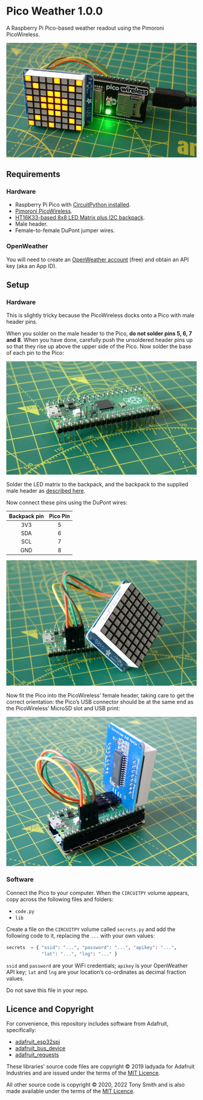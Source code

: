 # Pico Weather 1.0.0

A Raspberry Pi Pico-based weather readout using the Pimoroni PicoWireless.

![A Raspberry Pi Pico-based weather readout](./images/P1020223.JPG)

## Requirements

### Hardware

* Raspberry Pi Pico with [CircuitPython installed](https://circuitpython.org/board/raspberry_pi_pico/).
* [Pimoroni PicoWireless](https://shop.pimoroni.com/products/pico-wireless-pack).
* [HT16K33-based 8x8 LED Matrix plus I2C backpack](https://www.adafruit.com/product/1856).
* Male header.
* Female-to-female DuPont jumper wires.

### OpenWeather

You will need to create an [OpenWeather account](https://openweathermap.org/appid) (free) and obtain an API key (aka an App ID).

## Setup

### Hardware

This is slightly tricky because the PicoWireless docks onto a Pico with male header pins.

When you solder on the male header to the Pico, **do not solder pins 5, 6, 7 and 8**. When you have done, carefully push the unsoldered header pins up so that they rise up above the upper side of the Pico. Now solder the base of each pin to the Pico:

![Push four pins up for the display](./images/P1020216.JPG)

Solder the LED matrix to the backpack, and the backpack to the supplied male header as [described here](https://learn.adafruit.com/adafruit-led-backpack/1-2-8x8-matrix-assembly).

Now connect these pins using the DuPont wires:

| Backpack pin | Pico Pin |
| :-: | :-: |
| 3V3 | 5 |
| SDA | 6 |
| SCL | 7 |
| GND | 8 |

![Use the DuPont wires to connect the display](./images/P1020217.JPG)

Now fit the Pico into the PicoWireless’ female header, taking care to get the correct orientation: the Pico’s USB connector should be at the same end as the PicoWireless’ MicroSD slot and USB print:

![Use the DuPont wires to connect the display](./images/P1020219.JPG)

### Software

Connect the Pico to your computer. When the `CIRCUITPY` volume appears, copy across the following files and folders:

* `code.py`
* `lib`

Create a file on the `CIRCUITPY` volume called `secrets.py` and add the following code to it, replacing the `...` with your own values:

```python
secrets  = { "ssid": "...", "password": "...", "apikey": "...",
             "lat": "...", "lng": "..." }
```

`ssid` and `password` are your WiFi credentials; `apikey` is your OpenWeather API key; `lat` and `lng` are your location’s co-ordinates as decimal fraction values.

Do not save this file in your repo.

## Licence and Copyright

For convenience, this repository includes software from Adafruit, specifically:

* [adafruit_esp32spi](https://github.com/adafruit/Adafruit_CircuitPython_ESP32SPI)
* [adafruit_bus_device](https://github.com/adafruit/Adafruit_CircuitPython_BusDevice)
* [adafruit_requests](https://github.com/adafruit/Adafruit_CircuitPython_Requests/)

These libraries’ source code files are copyright © 2019 ladyada for Adafruit Industries and are issued under the terms of the [MIT Licence](./LICENSE.md).

All other source code is copyright © 2020, 2022 Tony Smith and is also made available under the terms of the [MIT Licence](./LICENSE.md).
